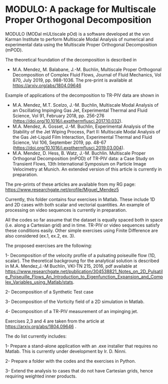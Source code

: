 # MODULO: A package for Multiscale Proper Orthogonal Decomposition
MODULO (MODal mULtiscale pOd) is a software developed at the von Karman Institute to perform Multiscale Modal Analysis of numerical and experimental data using the Multiscale Proper Orthogonal Decomposition (mPOD).

The theoretical foundation of the decomposition is described in
- M.A. Mendez, M. Balabane, J.-M. Buchlin, Multiscale Proper Orthogonal Decomposition of Complex Fluid Flows, Journal of Fluid Mechanics, Vol 870, July 2019, pp. 988-1036. The pre-print is available at https://arxiv.org/abs/1804.09646

 Example of applications of the decomposition to TR-PIV data are shown in

 -  M.A. Mendez, M.T. Scelzo, J.-M. Buchlin, Multiscale Modal Analysis of an Oscillating Impinging Gas Jet, Experimental Thermal and Fluid Science, Vol 91, February 2018, pp. 256-276 (https://doi.org/10.1016/j.expthermflusci.2017.10.032).
 -  M.A. Mendez, A. Gosset, J.-M. Buchlin, Experimental Analysis of the Stability of the Jet Wiping Process, Part II: Multiscale Modal Analysis of the Gas Jet-Liquid Film Interaction, Experimental Thermal and Fluid Science, Vol 106, September 2019, pp. 48-67 (https://doi.org/10.1016/j.expthermflusci.2019.03.004).
 - M.A. Mendez, D. Hess, B. Watz, J.-M. Buchlin.  Multiscale Proper Orthogonal Decomposition (mPOD) of TR-PIV data: a Case Study on Transient Flows, 13th International Symposium on Particle Image Velocimetry at Munich. An extended version of this article is currently in preparation.

The pre-prints of these articles are available from my RG page: https://www.researchgate.net/profile/Miguel_Mendez5

Currently, this folder contains four exercises in Matlab. These include 1D and 2D cases with both scalar and vectorial quantities.
An example of processing on video sequences is currently in preparation.

All the codes so far assume that the dataset is equally spaced both in space (i.e. along a Cartesian grid) and in time.
TR-PIV or video sequences satisfy these conditions easily. Other simple exercises using Finite Difference are also considered (ex.1, ex.2, ex. 3).

The proposed exercises are the following:

1- Decomposition of the velocity profile of a pulsating poiseuille flow (1D, scalar). The theoretical backgroung for the analytical solution is described in M.A. Mendez,J.-M Buchlin, VKI-TN 215, 2016, pdf available at https://www.researchgate.net/publication/304538821_Notes_on_2D_Pulsatile_Poiseuille_Flows_An_Introduction_to_Eigenfunction_Expansion_and_Complex_Variables_using_Matlab/stats.

2- Decomposition of a Synthetic Test case

3- Decomposition of the Vorticity field of a 2D simulation in Matlab.

4- Decomposition of a TR-PIV measurement of an impinging jet.

Exercises 2,3 and 4 are taken from the article at https://arxiv.org/abs/1804.09646 .


The do list currently includes:

1- Prepare a stand-alone application with an .exe installer that requires no Matlab. This is currently under development by Ir. D. Ninni.

2- Prepare a folder with the codes and the exercises in Python.

3- Extend the analysis to cases that do not have Cartesian grids, hence requiring weighted inner products.
